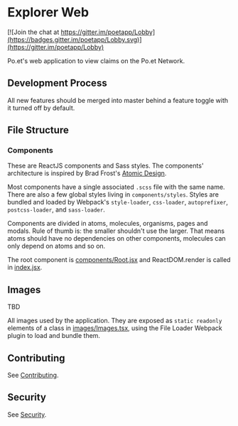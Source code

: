 # Explorer Web

[![Join the chat at https://gitter.im/poetapp/Lobby](https://badges.gitter.im/poetapp/Lobby.svg)](https://gitter.im/poetapp/Lobby)

Po.et's web application to view claims on the Po.et Network.

## Development Process
All new features should be merged into master behind a feature toggle with it turned off by default. 

## File Structure

### Components

These are ReactJS components and Sass styles. The components' architecture is inspired by Brad Frost's [Atomic Design](http://bradfrost.com/blog/post/atomic-web-design/).

Most components have a single associated `.scss` file with the same name. There are also a few global styles living in `components/styles`. Styles are bundled and loaded by Webpack's `style-loader`, `css-loader`, `autoprefixer`, `postcss-loader`, and `sass-loader`.

Components are divided in atoms, molecules, organisms, pages and modals. Rule of thumb is: the smaller shouldn't use the larger. That means atoms should have no dependencies on other components, molecules can only depend on atoms and so on.

The root component is [components/Root.jsx](./src/components/Root.jsx) and ReactDOM.render is called in [index.jsx](./src/index.jsx).

## Images

TBD

All images used by the application. They are exposed as `static readonly` elements of a class in [images/Images.tsx](./src/images/Images.tsx), using the File Loader Webpack plugin to load and bundle them.

## Contributing

See [Contributing](https://github.com/poetapp/documentation/blob/master/CONTRIBUTING.md).

## Security

See [Security](https://github.com/poetapp/documentation/blob/master/SECURITY.md).
